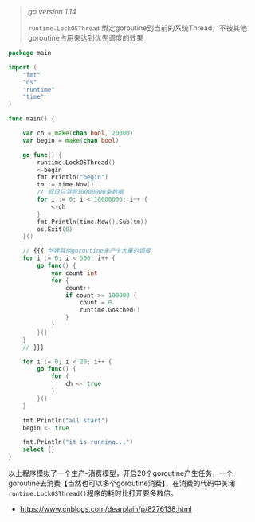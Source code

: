 >   *go version 1.14*
>
>   `runtime.LockOSThread` 绑定goroutine到当前的系统Thread，不被其他goroutine占用来达到优先调度的效果

```go
package main

import (
	"fmt"
	"os"
	"runtime"
	"time"
)

func main() {

	var ch = make(chan bool, 20000)
	var begin = make(chan bool)

	go func() {
		runtime.LockOSThread()
		<-begin
		fmt.Println("begin")
		tm := time.Now()
        // 假设只消费10000000条数据
		for i := 0; i < 10000000; i++ {
			<-ch
		}
		fmt.Println(time.Now().Sub(tm))
		os.Exit(0)
	}()

    // {{{ 创建其他goroutine来产生大量的调度
	for i := 0; i < 500; i++ {
		go func() {
			var count int
			for {
				count++
				if count >= 100000 {
					count = 0
					runtime.Gosched()
				}
			}
		}()
	}
    // }}}

	for i := 0; i < 20; i++ {
		go func() {
			for {
				ch <- true
			}
		}()
	}

	fmt.Println("all start")
	begin <- true

	fmt.Println("it is running...")
	select {}
}

```

以上程序模拟了一个生产-消费模型，开启20个goroutine产生任务，一个goroutine去消费【当然也可以多个goroutine消费】，在消费的代码中关闭`runtime.LockOSThread()`程序的耗时比打开要多数倍。





*   https://www.cnblogs.com/dearplain/p/8276138.html